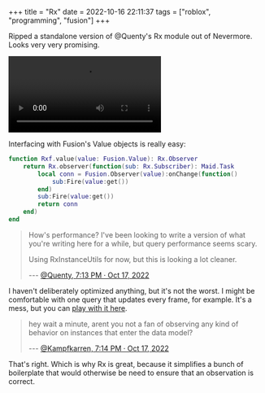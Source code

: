 +++
title = "Rx"
date = 2022-10-16 22:11:37
tags = ["roblox", "programming", "fusion"]
+++

Ripped a standalone version of @Quenty's Rx module out of Nevermore. Looks very
very promising.

![](00.mp4)

Interfacing with Fusion's Value objects is really easy:

```lua
function Rxf.value(value: Fusion.Value): Rx.Observer
	return Rx.observer(function(sub: Rx.Subscriber): Maid.Task
		local conn = Fusion.Observer(value):onChange(function()
			sub:Fire(value:get())
		end)
		sub:Fire(value:get())
		return conn
	end)
end
```

> How's performance? I've been looking to write a version of what you're writing
> here for a while, but query performance seems scary.
>
> Using RxInstanceUtils for now, but this is looking a lot cleaner.
>
> --- [@Quenty, 7:13 PM · Oct 17, 2022](https://twitter.com/Quenty/status/1582087487610302464)

I haven't deliberately optimized anything, but it's not the worst. I might be
comfortable with one query that updates every frame, for example. It's a mess,
but you can [play with it here][rx].

[rx]: https://gist.github.com/Anaminus/1f31af4e5280b9333f3f58e13840c670

> hey wait a minute, arent you not a fan of observing any kind of behavior on
> instances that enter the data model?
>
> --- [@Kampfkarren, 7:14 PM · Oct 17, 2022](https://twitter.com/Kampfkarren/status/1582087755311349760)

That's right. Which is why Rx is great, because it simplifies a bunch of
boilerplate that would otherwise be need to ensure that an observation is
correct.
